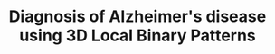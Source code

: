---
id:             2013-lbp
title:          Diagnosis of Alzheimer's disease using 3D Local Binary Patterns
authors:
    - Me
    - Margarida
    - JorgeMarques
venue:          "Computer Methods in Biomechanics and Biomedical Engineering: Imaging Visualization, Vol. 1, April, 2013"
year:           "2013"
thumbnail:      assets/publications/2013-lbp/thumbnail.png
thumb_width:    80
links:
    paper:        assets/publications/2013-lbp/paper.pdf
    bibtex:     assets/publications/2013-lbp/ref.txt
other_venues:
    - title:    Extending Local Binary Patterns to 3D for the Diagnosis of Alzheimer's Disease
      venue:    International Symposium on Biomedical Imaging (ISBI), San Francisco, CA, 2013.
      links:
        paper:    assets/publications/2013-lbp-isbi/paper.pdf
        bibtex: assets/publications/2013-lbp-isbi/ref.txt
---